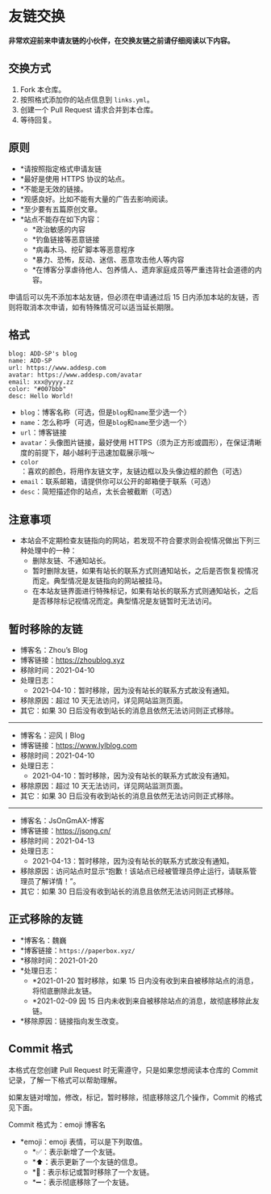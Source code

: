 # 友链交换

**非常欢迎前来申请友链的小伙伴，在交换友链之前请仔细阅读以下内容。**

## 交换方式

1. Fork 本仓库。
2. 按照格式添加你的站点信息到 `links.yml`。
3. 创建一个 Pull Request 请求合并到本仓库。
4. 等待回复。

## 原则

* *请按照指定格式申请友链
* *最好是使用 HTTPS 协议的站点。
* *不能是无效的链接。
* *观感良好。比如不能有大量的广告去影响阅读。
* *至少要有五篇原创文章。
* *站点不能存在如下内容：
  * *政治敏感的内容
  * *钓鱼链接等恶意链接
  * *病毒木马、挖矿脚本等恶意程序
  * *暴力、恐怖，反动、迷信、恶意攻击他人等内容
  * *在博客分享虐待他人、包养情人、遗弃家庭成员等严重违背社会道德的内容。

申请后可以先不添加本站友链，但必须在申请通过后 15 日内添加本站的友链，否则将取消本次申请，如有特殊情况可以适当延长期限。

## 格式

```
blog: ADD-SP's blog
name: ADD-SP
url: https://www.addesp.com
avatar: https://www.addesp.com/avatar
email: xxx@yyyy.zz
color: "#007bbb"
desc: Hello World!
```

* `blog`：博客名称（可选，但是`blog`和`name`至少选一个）
* `name`：怎么称呼（可选，但是`blog`和`name`至少选一个）
* `url`：博客链接
* `avatar`：头像图片链接，最好使用 HTTPS（须为正方形或圆形），在保证清晰度的前提下，越小越利于迅速加载展示哦～
* `color`：喜欢的颜色，将用作友链文字，友链边框以及头像边框的颜色（可选）
* `email`：联系邮箱，请提供你可以公开的邮箱便于联系（可选）
* `desc`：简短描述你的站点，太长会被截断（可选）

## 注意事项

* 本站会不定期检查友链指向的网站，若发现不符合要求则会视情况做出下列三种处理中的一种：
  * 删除友链、不通知站长。
  * 暂时删除友链，如果有站长的联系方式则通知站长，之后是否恢复视情况而定。典型情况是友链指向的网站被挂马。
  * 在本站友链界面进行特殊标记，如果有站长的联系方式则通知站长，之后是否移除标记视情况而定。典型情况是友链暂时无法访问。

## 暂时移除的友链

* 博客名：Zhou’s Blog
* 博客链接：https://zhoublog.xyz
* 移除时间：2021-04-10
* 处理日志：
  * 2021-04-10：暂时移除，因为没有站长的联系方式故没有通知。
* 移除原因：超过 10 天无法访问，详见网站监测页面。
* 其它：如果 30 日后没有收到站长的消息且依然无法访问则正式移除。

***

* 博客名：迎风丨Blog
* 博客链接：https://www.lylblog.com
* 移除时间：2021-04-10
* 处理日志：
  * 2021-04-10：暂时移除，因为没有站长的联系方式故没有通知。
* 移除原因：超过 10 天无法访问，详见网站监测页面。
* 其它：如果 30 日后没有收到站长的消息且依然无法访问则正式移除。

***

* 博客名：JsOnGmAX-博客
* 博客链接：https://jsong.cn/
* 移除时间：2021-04-13
* 处理日志：
  * 2021-04-13：暂时移除，因为没有站长的联系方式故没有通知。
* 移除原因：访问站点时显示“抱歉！该站点已经被管理员停止运行，请联系管理员了解详情！”。
* 其它：如果 30 日后没有收到站长的消息且依然无法访问则正式移除。

## 正式移除的友链

* *博客名：魏巍
* *博客链接：`https://paperbox.xyz/`
* *移除时间：2021-01-20
* *处理日志：
  * *2021-01-20 暂时移除，如果 15 日内没有收到来自被移除站点的消息，将彻底删除此友链。
  * *2021-02-09 因 15 日内未收到来自被移除站点的消息，故彻底移除此友链。
* *移除原因：链接指向发生改变。

## Commit 格式

本格式在您创建 Pull Request 时无需遵守，只是如果您想阅读本仓库的 Commit 记录，了解一下格式可以帮助理解。

如果友链对增加，修改，标记，暂时移除，彻底移除这几个操作，Commit 的格式见下面。

Commit 格式为：emoji 博客名

* *emoji：emoji 表情，可以是下列取值。
  * *:white_check_mark:：表示新增了一个友链。
  * *:arrow_up:：表示更新了一个友链的信息。
  * *:triangular_flag_on_post:：表示标记或暂时移除了一个友链。
  * *:heavy_minus_sign:：表示彻底移除了一个友链。
